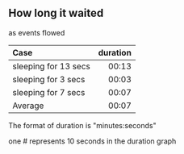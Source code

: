 ## How long it waited

as events flowed

|Case|duration|
|:----|----:|
|sleeping for 13 secs|00:13|
|sleeping for 3 secs|00:03|
|sleeping for 7 secs|00:07|
|Average|00:07|

The format of duration is "minutes:seconds"

one # represents 10 seconds in the duration graph


